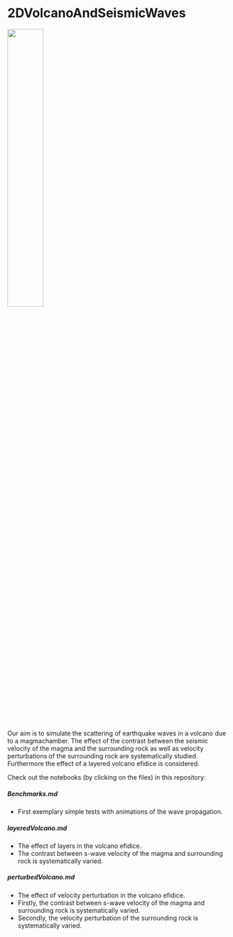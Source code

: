 # 2DVolcanoAndSeismicWaves
<img src="https://user-images.githubusercontent.com/64535952/148927258-66d6e988-cee7-42b7-8d7b-21e9feefdd47.PNG" width="40%">

Our aim is to simulate the scattering of earthquake waves in a volcano due to a magmachamber.
The effect of the contrast between the seismic velocity of the magma and the surrounding rock as well as velocity perturbations of the surrounding rock are systematically studied.
Furthermore the effect of a layered volcano efidice is considered.



Check out the notebooks (by clicking on the files) in this repository:

##### Benchmarks.md 
- First exemplary simple tests with animations of the wave propagation.


##### layeredVolcano.md
- The effect of layers in the volcano efidice. 
- The contrast between s-wave velocity of the magma and surrounding rock is systematically varied.


##### perturbedVolcano.md
- The effect of velocity perturbation in the volcano efidice. 
- Firstly, the contrast between s-wave velocity of the magma and surrounding rock is systematically varied.
- Secondly, the velocity perturbation of the surrounding rock is systematically varied.
